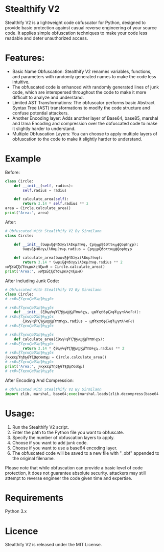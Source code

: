 # Stealthify V2

Stealthify V2 is a lightweight code obfuscator for Python, designed to provide basic protection against casual reverse engineering of your source code.
It applies simple obfuscation techniques to make your code less readable and deter unauthorized access.

# Features:
- Basic Name Obfuscation: Stealthify V2 renames variables, functions, and parameters with randomly generated names to make the code less intuitive.
- The obfuscated code is enhanced with randomly generated lines of junk code, which are interspersed throughout the code to make it more difficult to analyze and understand.
- Limited AST Transformations: The obfuscator performs basic Abstract Syntax Tree (AST) transformations to modify the code structure and confuse potential attackers.
- Another Encoding layer: Adds another layer of Base64, base85, marshal and lzma Encoding and compression over the obfuscated code to make it slightly harder to understand.
- Multiple Obfuscation Layers: You can choose to apply multiple layers of obfuscation to the code to make it slightly harder to understand.

# Example
Before:
```python
class Circle:
    def __init__(self, radius):
        self.radius = radius

    def calculate_area(self):
        return 3.14 * self.radius ** 2
area = Circle.calculate_area()
print("Area:", area)
```
After:
```python
# Obfuscated With Stealthify V2 By Sirmilann
class Circle:

    def __init__(ϋωφϫξϕϤδϨγϡϊλϐκμϩϮνφ, ϚρηϣρξϐσττκϣϕϘοφϯηχρ):
        ϋωφϫξϕϤδϨγϡϊλϐκμϩϮνφ.radius = ϚρηϣρξϐσττκϣϕϘοφϯηχρ

    def calculate_area(ϋωφϫξϕϤδϨγϡϊλϐκμϩϮνφ):
        return 3.14 * ϋωφϫξϕϤδϨγϡϊλϐκμϩϮνφ.radius ** 2
ϧυϠϪώζξεϓσϡφκλςϤξωϧθ = Circle.calculate_area()
print('Area:', ϧυϠϪώζξεϓσϡφκλςϤξωϧθ)
```
After Including Junk Code:
```python
# Obfuscated With Stealthify V2 By Sirmilann
class Circle:
# εκϐνξϔϗεκϚαϑϪϙϠϞϣχδε

# εκϐνξϔϗεκϚαϑϪϙϠϞϣχδε
    def __init__(ζθϡγϞψϓϚϠϏωϢϏμϓπϖϟχϡ, ϣϖϓϗϬϐφϚλφϔϣγπλϟοϜϭϊ):
# εκϐνξϔϗεκϚαϑϪϙϠϞϣχδε
        ζθϡγϞψϓϚϠϏωϢϏμϓπϖϟχϡ.radius = ϣϖϓϗϬϐφϚλφϔϣγπλϟοϜϭϊ
# εκϐνξϔϗεκϚαϑϪϙϠϞϣχδε

# εκϐνξϔϗεκϚαϑϪϙϠϞϣχδε
    def calculate_area(ζθϡγϞψϓϚϠϏωϢϏμϓπϖϟχϡ):
# εκϐνξϔϗεκϚαϑϪϙϠϞϣχδε
        return 3.14 * ζθϡγϞψϓϚϠϏωϢϏμϓπϖϟχϡ.radius ** 2
# εκϐνξϔϗεκϚαϑϪϙϠϞϣχδε
ϝκϗκεμϓηϐϦθϓξϘϙϬοσϗμ = Circle.calculate_area()
# εκϐνξϔϗεκϚαϑϪϙϠϞϣχδε
print('Area:', ϝκϗκεμϓηϐϦθϓξϘϙϬοσϗμ)
# εκϐνξϔϗεκϚαϑϪϙϠϞϣχδε
```
After Encoding And Compression:
```python
# Obfuscated With Stealthify V2 By Sirmilann
import zlib, marshal, base64;exec(marshal.loads(zlib.decompress(base64.b85decode(base64.b64decode('YyR+RlRPLXNXLTVHe0Q/dU5kJnFIazUhTHItQkZaaGxDfHJBck9MV2xEakNoNnshYSk7enlmUTFWeWNhVnpwTVN8NnR4PGF6SWE+dlZzRyV5dG5Nazh7VFhaRUwxOWZxPl9YLUxnUG9lUmIzPXA7RjZ5KSN0cGktIy04dn5qTzM7eGMhVlBxSlFkY2YrUG8hK0t5US1nZz5qZ0FVTENzX083NWVMR2RXTkFPP1pjPT08eiRjUW5TcXUoKEFCRUptVSU0IXRWR0hlWmx1VW0oRzJqO1QqUnB1ITh8fDxQRUZnPV9rdDA7VGpjJFN3ZF4yPWxPM2RlSEhteHEqQ29FcWc4MWB8N01mWFg9WSt0YWhGIWZ1e088ZFh4VDs7JE5Zbz8kdVdQNSMrOF5tJEFEamo2Jk1RNmRCUUxKQT1+KT14OSVAOThhOFRNQ1hDYTFaQ3dnbXdJLURueDYkfGx2US0hYA=='.encode()).decode()))))
```


# Usage:
1. Run the Stealthify V2 script.
2. Enter the path to the Python file you want to obfuscate.
4. Specify the number of obfuscation layers to apply.
5. Choose if you want to add junk code.
6. Choose if you want to use a base64 encoding layer.
7. The obfuscated code will be saved to a new file with "_obf" appended to the original filename.

Please note that while obfuscation can provide a basic level of code protection, it does not guarantee absolute security.
attackers may still attempt to reverse engineer the code given time and expertise.

# Requirements
Python 3.x

# Licence
Stealthify V2 is released under the MIT License.
